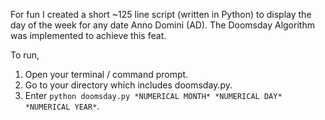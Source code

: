 For fun I created a short ~125 line script (written in Python) to display the day of the week for any date Anno Domini (AD). The Doomsday Algorithm was implemented to achieve this feat.

To run,

1) Open your terminal / command prompt.
2) Go to your directory which includes doomsday.py.
3) Enter `python doomsday.py *NUMERICAL MONTH* *NUMERICAL DAY* *NUMERICAL YEAR*`.
